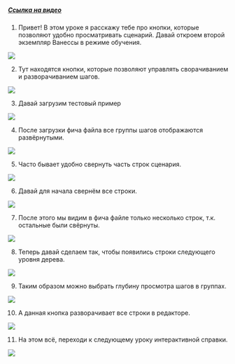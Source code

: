 ﻿##### [Ссылка на видео](https://youtu.be/NkHac4LuPOQ)

001. Привет! В этом уроке я расскажу тебе про кнопки, которые позволяют удобно просматривать сценарий. Давай откроем второй экземпляр Ванессы в режиме обучения.

![](https://vanessa-files.do.bit-erp.ru/Doc/1.2.040.1/MD/Глава02/images/000_КнопкиСвернутьШаги.png)

002. Тут находятся кнопки, которые позволяют управлять сворачиванием и разворачиванием шагов.

![](https://vanessa-files.do.bit-erp.ru/Doc/1.2.040.1/MD/Глава02/images/004_КнопкиСвернутьШаги.png)

003. Давай загрузим тестовый пример

![](https://vanessa-files.do.bit-erp.ru/Doc/1.2.040.1/MD/Глава02/images/009_КнопкиСвернутьШаги.png)

004. После загрузки фича файла все группы шагов отображаются развёрнутыми.

![](https://vanessa-files.do.bit-erp.ru/Doc/1.2.040.1/MD/Глава02/images/010_КнопкиСвернутьШаги.png)

005. Часто бывает удобно свернуть часть строк сценария.

![](https://vanessa-files.do.bit-erp.ru/Doc/1.2.040.1/MD/Глава02/images/011_КнопкиСвернутьШаги.png)

006. Давай для начала свернём все строки.

![](https://vanessa-files.do.bit-erp.ru/Doc/1.2.040.1/MD/Глава02/images/017_КнопкиСвернутьШаги.png)

007. После этого мы видим в фича файле только несколько строк, т.к. остальные были свёрнуты.

![](https://vanessa-files.do.bit-erp.ru/Doc/1.2.040.1/MD/Глава02/images/022_КнопкиСвернутьШаги.png)

008. Теперь давай сделаем так, чтобы появились строки следующего уровня дерева.

![](https://vanessa-files.do.bit-erp.ru/Doc/1.2.040.1/MD/Глава02/images/028_КнопкиСвернутьШаги.png)

009. Таким образом можно выбрать глубину просмотра шагов в группах.

![](https://vanessa-files.do.bit-erp.ru/Doc/1.2.040.1/MD/Глава02/images/033_КнопкиСвернутьШаги.png)

010. А данная кнопка разворачивает все строки в редакторе.

![](https://vanessa-files.do.bit-erp.ru/Doc/1.2.040.1/MD/Глава02/images/039_КнопкиСвернутьШаги.png)

011. На этом всё, переходи к следующему уроку интерактивной справки.

![](https://vanessa-files.do.bit-erp.ru/Doc/1.2.040.1/MD/Глава02/images/044_КнопкиСвернутьШаги.png)
